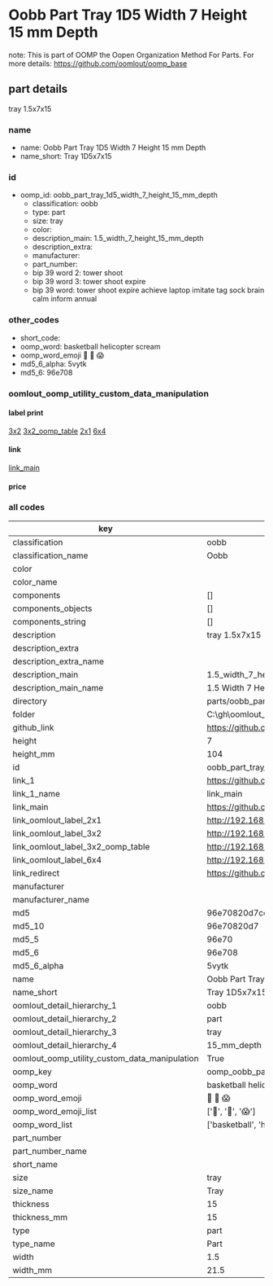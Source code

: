 # Oobb Part Tray 1D5 Width 7 Height 15 mm Depth  

note: This is part of OOMP the Oopen Organization Method For Parts. For more details: https://github.com/oomlout/oomp_base

##  part details
  



tray 1.5x7x15



### name
* name: Oobb Part Tray 1D5 Width 7 Height 15 mm Depth
* name_short: Tray 1D5x7x15 
### id
* oomp_id: oobb_part_tray_1d5_width_7_height_15_mm_depth
  * classification: oobb
  * type: part
  * size: tray
  * color: 
  * description_main: 1.5_width_7_height_15_mm_depth
  * description_extra: 
  * manufacturer: 
  * part_number: 
  * bip 39 word 2: tower shoot
  * bip 39 word 3: tower shoot expire
  * bip 39 word: tower shoot expire achieve laptop imitate tag sock brain calm inform annual

### other_codes
* short_code: 
* oomp_word: basketball helicopter scream
* oomp_word_emoji :basketball: :helicopter: :scream:
* md5_6_alpha: 5vytk
* md5_6: 96e708






### oomlout_oomp_utility_custom_data_manipulation
#### label print
[3x2](http://192.168.1.245:1112/?label=oomp%205vytk)
[3x2_oomp_table](http://192.168.1.108:1112/?label=oomp%205vytk)
[2x1](http://192.168.1.242:1112/?label=oomp%205vytk)
[6x4](http://192.168.1.55:1112/?label=oomp%205vytk)    

#### link

[link_main](https://github.com/oomlout/oomlout_oobb_version_4_generated_parts/tree/main/navigation_oomp/oobb/part/tray/1.5_width_7_height_15_mm_depth/part)                              

#### price







### all codes 
| key | value |  
| --- | --- |  
| classification | oobb |  
| classification_name | Oobb |  
| color |  |  
| color_name |  |  
| components | [] |  
| components_objects | [] |  
| components_string | [] |  
| description | tray 1.5x7x15 |  
| description_extra |  |  
| description_extra_name |  |  
| description_main | 1.5_width_7_height_15_mm_depth |  
| description_main_name | 1.5 Width 7 Height 15 mm Depth |  
| directory | parts/oobb_part_tray_1d5_width_7_height_15_mm_depth |  
| folder | C:\gh\oomlout_oobb_version_4_generated_parts\parts\oobb_part_tray_1d5_width_7_height_15_mm_depth |  
| github_link | https://github.com/oomlout/oomlout_oomp_part_src/tree/main/parts/oobb_part_tray_1d5_width_7_height_15_mm_depth |  
| height | 7 |  
| height_mm | 104 |  
| id | oobb_part_tray_1d5_width_7_height_15_mm_depth |  
| link_1 | https://github.com/oomlout/oomlout_oobb_version_4_generated_parts/tree/main/navigation_oomp/oobb/part/tray/1.5_width_7_height_15_mm_depth/part |  
| link_1_name | link_main |  
| link_main | https://github.com/oomlout/oomlout_oobb_version_4_generated_parts/tree/main/navigation_oomp/oobb/part/tray/1.5_width_7_height_15_mm_depth/part |  
| link_oomlout_label_2x1 | http://192.168.1.242:1112/?label=oomp%205vytk |  
| link_oomlout_label_3x2 | http://192.168.1.245:1112/?label=oomp%205vytk |  
| link_oomlout_label_3x2_oomp_table | http://192.168.1.108:1112/?label=oomp%205vytk |  
| link_oomlout_label_6x4 | http://192.168.1.55:1112/?label=oomp%205vytk |  
| link_redirect | https://github.com/oomlout/oomlout_oobb_version_4_generated_parts/tree/main/parts/oobb_tray_1d5_07_15 |  
| manufacturer |  |  
| manufacturer_name |  |  
| md5 | 96e70820d7ce1ba5c5be801ca0f1a731 |  
| md5_10 | 96e70820d7 |  
| md5_5 | 96e70 |  
| md5_6 | 96e708 |  
| md5_6_alpha | 5vytk |  
| name | Oobb Part Tray 1D5 Width 7 Height 15 mm Depth |  
| name_short | Tray 1D5x7x15  |  
| oomlout_detail_hierarchy_1 | oobb |  
| oomlout_detail_hierarchy_2 | part |  
| oomlout_detail_hierarchy_3 | tray |  
| oomlout_detail_hierarchy_4 | 15_mm_depth |  
| oomlout_oomp_utility_custom_data_manipulation | True |  
| oomp_key | oomp_oobb_part_tray_1d5_width_7_height_15_mm_depth |  
| oomp_word | basketball helicopter scream |  
| oomp_word_emoji | :basketball: :helicopter: :scream: |  
| oomp_word_emoji_list | [':basketball:', ':helicopter:', ':scream:'] |  
| oomp_word_list | ['basketball', 'helicopter', 'scream'] |  
| part_number |  |  
| part_number_name |  |  
| short_name |  |  
| size | tray |  
| size_name | Tray |  
| thickness | 15 |  
| thickness_mm | 15 |  
| type | part |  
| type_name | Part |  
| width | 1.5 |  
| width_mm | 21.5 |  
